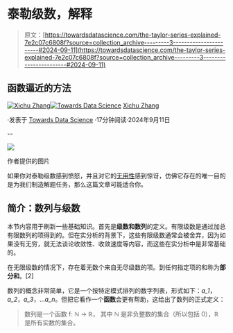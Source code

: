 # 泰勒级数，解释

> 原文：[https://towardsdatascience.com/the-taylor-series-explained-7e2c07c6808f?source=collection_archive---------3-----------------------#2024-09-11](https://towardsdatascience.com/the-taylor-series-explained-7e2c07c6808f?source=collection_archive---------3-----------------------#2024-09-11)

## 函数逼近的方法

[](https://medium.com/@xichu.zhang?source=post_page---byline--7e2c07c6808f--------------------------------)[![Xichu Zhang](../Images/fd29a733931978e3cf880a08a4a56d15.png)](https://medium.com/@xichu.zhang?source=post_page---byline--7e2c07c6808f--------------------------------)[](https://towardsdatascience.com/?source=post_page---byline--7e2c07c6808f--------------------------------)[![Towards Data Science](../Images/a6ff2676ffcc0c7aad8aaf1d79379785.png)](https://towardsdatascience.com/?source=post_page---byline--7e2c07c6808f--------------------------------) [Xichu Zhang](https://medium.com/@xichu.zhang?source=post_page---byline--7e2c07c6808f--------------------------------)

·发表于 [Towards Data Science](https://towardsdatascience.com/?source=post_page---byline--7e2c07c6808f--------------------------------) ·17分钟阅读·2024年9月11日

--

![](../Images/a9748f78fbacbd8ee50d1a7b66ccdbb2.png)

作者提供的图片

如果你对泰勒级数感到愤怒，并且对它的[无用性](https://www.reddit.com/r/EngineeringStudents/comments/gbo8tm/taylor_series_can_fuck_off/)感到惊讶，仿佛它存在的唯一目的是为我们制造解题任务，那么这篇文章可能适合你。

## 简介：数列与级数

本节内容用于刷新一些基础知识。首先是**级数和数列**的定义。有限级数是通过加总有限数列的项得到的。但在实分析的背景下，这些有限级数通常会被舍弃，因为如果没有无穷，就无法谈论收敛性、收敛速度等内容，而这些在实分析中是非常基础的。

在无限级数的情况下，存在着无数个来自无尽级数的项。到任何指定项的和称为**部分和**。[2]

数列的概念非常简单，它是一个按特定模式排列的数字列表，形式如下：*a_1*，*a_2*，*a_3*，…*a_n*。但把它看作一个**函数**会更有帮助，这给出了数列的正式定义：

> 数列是一个函数 f: ℕ → ℝ， 其中 ℕ 是非负整数的集合（所以包括 0），ℝ 是所有实数的集合。
